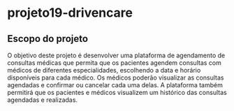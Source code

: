 # projeto19-drivencare

## Escopo do projeto

O objetivo deste projeto é desenvolver uma plataforma de agendamento de consultas médicas que permita que os pacientes agendem consultas com médicos de diferentes especialidades, escolhendo a data e horário disponíveis para cada médico. Os médicos poderão visualizar as consultas agendadas e confirmar ou cancelar cada uma delas. A plataforma também permitirá que os pacientes e médicos visualizem um histórico das consultas agendadas e realizadas.
